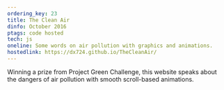 ```yaml
---
ordering_key: 23
title: The Clean Air
dinfo: October 2016
ptags: code hosted
tech: js
oneline: Some words on air pollution with graphics and animations.
hostedlink: https://dx724.github.io/TheCleanAir/
---
```

Winning a prize from Project Green Challenge, this website speaks about the dangers of air pollution with smooth scroll-based animations.